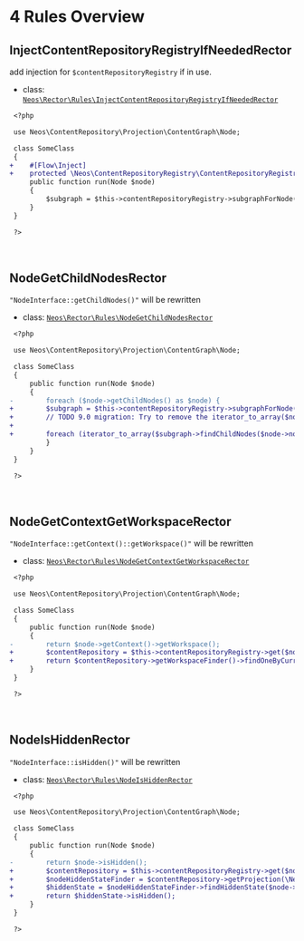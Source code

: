 # 4 Rules Overview

## InjectContentRepositoryRegistryIfNeededRector

add injection for `$contentRepositoryRegistry` if in use.

- class: [`Neos\Rector\Rules\InjectContentRepositoryRegistryIfNeededRector`](../src/Rules/InjectContentRepositoryRegistryIfNeededRector.php)

```diff
 <?php

 use Neos\ContentRepository\Projection\ContentGraph\Node;

 class SomeClass
 {
+    #[Flow\Inject]
+    protected \Neos\ContentRepositoryRegistry\ContentRepositoryRegistry $contentRepositoryRegistry;
     public function run(Node $node)
     {
         $subgraph = $this->contentRepositoryRegistry->subgraphForNode($node);
     }
 }

 ?>
```

<br>

## NodeGetChildNodesRector

`"NodeInterface::getChildNodes()"` will be rewritten

- class: [`Neos\Rector\Rules\NodeGetChildNodesRector`](../src/Rules/NodeGetChildNodesRector.php)

```diff
 <?php

 use Neos\ContentRepository\Projection\ContentGraph\Node;

 class SomeClass
 {
     public function run(Node $node)
     {
-        foreach ($node->getChildNodes() as $node) {
+        $subgraph = $this->contentRepositoryRegistry->subgraphForNode($node);
+        // TODO 9.0 migration: Try to remove the iterator_to_array($nodes) call.
+
+        foreach (iterator_to_array($subgraph->findChildNodes($node->nodeAggregateIdentifier)) as $node) {
         }
     }
 }

 ?>
```

<br>

## NodeGetContextGetWorkspaceRector

`"NodeInterface::getContext()::getWorkspace()"` will be rewritten

- class: [`Neos\Rector\Rules\NodeGetContextGetWorkspaceRector`](../src/Rules/NodeGetContextGetWorkspaceRector.php)

```diff
 <?php

 use Neos\ContentRepository\Projection\ContentGraph\Node;

 class SomeClass
 {
     public function run(Node $node)
     {
-        return $node->getContext()->getWorkspace();
+        $contentRepository = $this->contentRepositoryRegistry->get($node->subgraphIdentity->contentRepositoryIdentifier);
+        return $contentRepository->getWorkspaceFinder()->findOneByCurrentContentStreamIdentifier($node->subgraphIdentity->contentStreamIdentifier);
     }
 }

 ?>
```

<br>

## NodeIsHiddenRector

`"NodeInterface::isHidden()"` will be rewritten

- class: [`Neos\Rector\Rules\NodeIsHiddenRector`](../src/Rules/NodeIsHiddenRector.php)

```diff
 <?php

 use Neos\ContentRepository\Projection\ContentGraph\Node;

 class SomeClass
 {
     public function run(Node $node)
     {
-        return $node->isHidden();
+        $contentRepository = $this->contentRepositoryRegistry->get($node->subgraphIdentity->contentRepositoryIdentifier);
+        $nodeHiddenStateFinder = $contentRepository->getProjection(\Neos\ContentRepository\Projection\NodeHiddenState\NodeHiddenStateProjection::class);
+        $hiddenState = $nodeHiddenStateFinder->findHiddenState($node->subgraphIdentity->contentStreamIdentifier, $node->subgraphIdentity->dimensionSpacePoint, $node->nodeAggregateIdentifier);
+        return $hiddenState->isHidden();
     }
 }

 ?>
```

<br>
